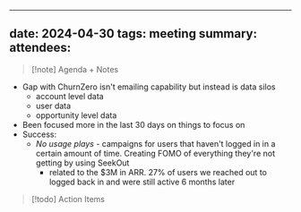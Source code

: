 
---
date: 2024-04-30
tags: meeting
summary: 
attendees: 
---

> [!note] Agenda + Notes
> 

- Gap with ChurnZero isn't emailing capability but instead is data silos
	- account level data
	- user data
	- opportunity level data
- Been focused more in the last 30 days on things to focus on
- Success:
	- *No usage plays* - campaigns for users that haven't logged in in a certain amount of time. Creating FOMO of everything they're not getting by using SeekOut
		- related to the $3M in ARR. 27% of users we reached out to logged back in and were still active 6 months later

> [!todo] Action Items

